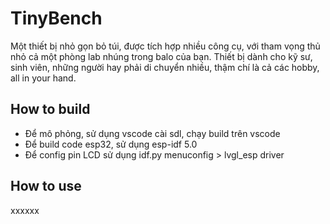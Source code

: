 # TinyBench

Một thiết bị nhỏ gọn bỏ túi, được tích hợp nhiều công cụ, với tham vọng thủ nhỏ cả một phòng lab nhúng trong balo của bạn. Thiết bị dành cho kỹ sư, sinh viên, những người hay phải di chuyển nhiều, thậm chí là cả các hobby, all in your hand.



## How to build
- Để mô phỏng, sử dụng vscode cài sdl, chạy build trên vscode
- Để build code esp32, sử dụng esp-idf 5.0
- Để config pin LCD sử dụng idf.py menuconfig > lvgl_esp driver

## How to use

xxxxxx
